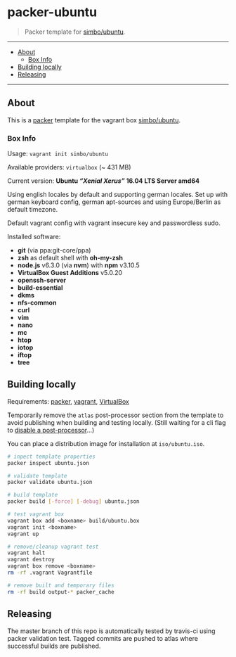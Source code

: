 packer-ubuntu
===============

  > Packer template for [simbo/ubuntu](https://atlas.hashicorp.com/simbo/boxes/ubuntu).

---

<!-- MarkdownTOC -->

- [About](#about)
  - [Box Info](#box-info)
- [Building locally](#building-locally)
- [Releasing](#releasing)

<!-- /MarkdownTOC -->

---


## About

This is a [packer](https://packer.io/) template for the vagrant box 
[simbo/ubuntu](https://atlas.hashicorp.com/simbo/boxes/ubuntu).


### Box Info

Usage: `vagrant init simbo/ubuntu`

Available providers: `virtualbox` (~ 431 MB)

Current version: **Ubuntu *“Xenial Xerus”* 16.04 LTS Server amd64**

Using english locales by default and supporting german locales. Set up with 
german keyboard config, german apt-sources and using Europe/Berlin as default 
timezone.

Default vagrant config with vagrant insecure key and passwordless sudo.

Installed software:
  - **git** (via ppa:git-core/ppa)
  - **zsh** as default shell with **oh-my-zsh**
  - **node.js** v6.3.0 (via **nvm**) with **npm** v3.10.5
  - **VirtualBox Guest Additions** v5.0.20
  - **openssh-server**
  - **build-essential**
  - **dkms**
  - **nfs-common**
  - **curl**
  - **vim**
  - **nano**
  - **mc**
  - **htop**
  - **iotop**
  - **iftop**
  - **tree**


## Building locally

Requirements:
  [packer](https://packer.io/),
  [vagrant](https://www.vagrantup.com/),
  [VirtualBox](https://www.virtualbox.org/)

Temporarily remove the `atlas` post-processor section from the template to 
avoid publishing when building and testing locally. (Still waiting for a cli 
flag to [disable a post-processor](https://github.com/mitchellh/packer/issues/2679)…)

You can place a distribution image for installation at `iso/ubuntu.iso`.

``` sh
# inpect template properties
packer inspect ubuntu.json

# validate template
packer validate ubuntu.json

# build template
packer build [-force] [-debug] ubuntu.json

# test vagrant box
vagrant box add <boxname> build/ubuntu.box
vagrant init <boxname>
vagrant up

# remove/cleanup vagrant test
vagrant halt
vagrant destroy
vagrant box remove <boxname>
rm -rf .vagrant Vagrantfile

# remove built and temporary files
rm -rf build output-* packer_cache
```


## Releasing

The master branch of this repo is automatically tested by travis-ci using packer
validation test. Tagged commits are pushed to atlas where successful builds are 
published.

